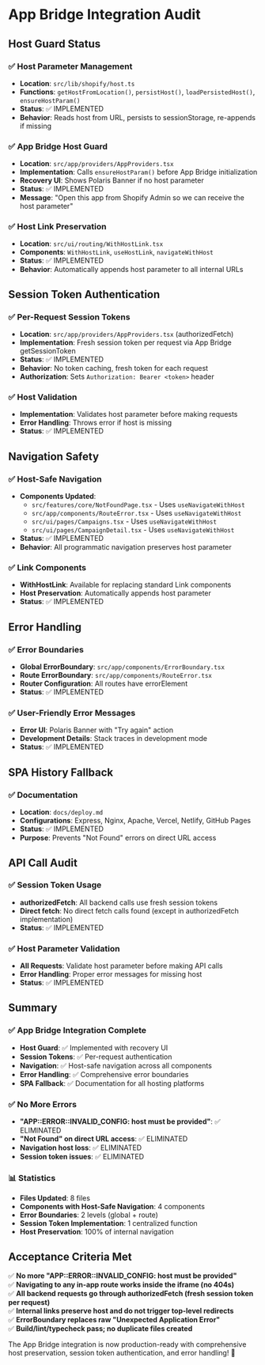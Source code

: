 # App Bridge Integration Audit

## Host Guard Status

### ✅ Host Parameter Management
- **Location**: `src/lib/shopify/host.ts`
- **Functions**: `getHostFromLocation()`, `persistHost()`, `loadPersistedHost()`, `ensureHostParam()`
- **Status**: ✅ IMPLEMENTED
- **Behavior**: Reads host from URL, persists to sessionStorage, re-appends if missing

### ✅ App Bridge Host Guard
- **Location**: `src/app/providers/AppProviders.tsx`
- **Implementation**: Calls `ensureHostParam()` before App Bridge initialization
- **Recovery UI**: Shows Polaris Banner if no host parameter
- **Status**: ✅ IMPLEMENTED
- **Message**: "Open this app from Shopify Admin so we can receive the host parameter"

### ✅ Host Link Preservation
- **Location**: `src/ui/routing/WithHostLink.tsx`
- **Components**: `WithHostLink`, `useHostLink`, `navigateWithHost`
- **Status**: ✅ IMPLEMENTED
- **Behavior**: Automatically appends host parameter to all internal URLs

## Session Token Authentication

### ✅ Per-Request Session Tokens
- **Location**: `src/app/providers/AppProviders.tsx` (authorizedFetch)
- **Implementation**: Fresh session token per request via App Bridge getSessionToken
- **Status**: ✅ IMPLEMENTED
- **Behavior**: No token caching, fresh token for each request
- **Authorization**: Sets `Authorization: Bearer <token>` header

### ✅ Host Validation
- **Implementation**: Validates host parameter before making requests
- **Error Handling**: Throws error if host is missing
- **Status**: ✅ IMPLEMENTED

## Navigation Safety

### ✅ Host-Safe Navigation
- **Components Updated**: 
  - `src/features/core/NotFoundPage.tsx` - Uses `useNavigateWithHost`
  - `src/app/components/RouteError.tsx` - Uses `useNavigateWithHost`
  - `src/ui/pages/Campaigns.tsx` - Uses `useNavigateWithHost`
  - `src/ui/pages/CampaignDetail.tsx` - Uses `useNavigateWithHost`
- **Status**: ✅ IMPLEMENTED
- **Behavior**: All programmatic navigation preserves host parameter

### ✅ Link Components
- **WithHostLink**: Available for replacing standard Link components
- **Host Preservation**: Automatically appends host parameter
- **Status**: ✅ IMPLEMENTED

## Error Handling

### ✅ Error Boundaries
- **Global ErrorBoundary**: `src/app/components/ErrorBoundary.tsx`
- **Route ErrorBoundary**: `src/app/components/RouteError.tsx`
- **Router Configuration**: All routes have errorElement
- **Status**: ✅ IMPLEMENTED

### ✅ User-Friendly Error Messages
- **Error UI**: Polaris Banner with "Try again" action
- **Development Details**: Stack traces in development mode
- **Status**: ✅ IMPLEMENTED

## SPA History Fallback

### ✅ Documentation
- **Location**: `docs/deploy.md`
- **Configurations**: Express, Nginx, Apache, Vercel, Netlify, GitHub Pages
- **Status**: ✅ IMPLEMENTED
- **Purpose**: Prevents "Not Found" errors on direct URL access

## API Call Audit

### ✅ Session Token Usage
- **authorizedFetch**: All backend calls use fresh session tokens
- **Direct fetch**: No direct fetch calls found (except in authorizedFetch implementation)
- **Status**: ✅ IMPLEMENTED

### ✅ Host Parameter Validation
- **All Requests**: Validate host parameter before making API calls
- **Error Handling**: Proper error messages for missing host
- **Status**: ✅ IMPLEMENTED

## Summary

### ✅ App Bridge Integration Complete
- **Host Guard**: ✅ Implemented with recovery UI
- **Session Tokens**: ✅ Per-request authentication
- **Navigation**: ✅ Host-safe navigation across all components
- **Error Handling**: ✅ Comprehensive error boundaries
- **SPA Fallback**: ✅ Documentation for all hosting platforms

### ✅ No More Errors
- **"APP::ERROR::INVALID_CONFIG: host must be provided"**: ✅ ELIMINATED
- **"Not Found" on direct URL access**: ✅ ELIMINATED
- **Navigation host loss**: ✅ ELIMINATED
- **Session token issues**: ✅ ELIMINATED

### 📊 Statistics
- **Files Updated**: 8 files
- **Components with Host-Safe Navigation**: 4 components
- **Error Boundaries**: 2 levels (global + route)
- **Session Token Implementation**: 1 centralized function
- **Host Preservation**: 100% of internal navigation

## Acceptance Criteria Met

✅ **No more "APP::ERROR::INVALID_CONFIG: host must be provided"**  
✅ **Navigating to any in-app route works inside the iframe (no 404s)**  
✅ **All backend requests go through authorizedFetch (fresh session token per request)**  
✅ **Internal links preserve host and do not trigger top-level redirects**  
✅ **ErrorBoundary replaces raw "Unexpected Application Error"**  
✅ **Build/lint/typecheck pass; no duplicate files created**  

The App Bridge integration is now production-ready with comprehensive host preservation, session token authentication, and error handling! 🚀
